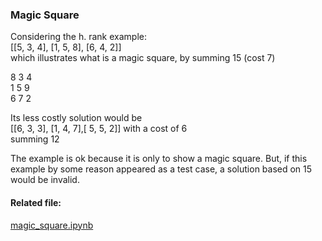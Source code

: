 ### Magic Square

Considering the h. rank example:  
[[5, 3, 4], [1, 5, 8], [6, 4, 2]]  
which illustrates what is a magic square, by summing 15 (cost 7)

8 3 4  
1 5 9  
6 7 2

Its less costly solution would be  
[[6, 3, 3], [1, 4, 7],[ 5, 5, 2]] with a cost of 6  
summing 12

The example is ok because it is only to show a magic square. But, if this example by some reason appeared as a test case, a solution based on 15 would be invalid.

#### Related file:

[magic_square.ipynb](magic_square.ipynb)

